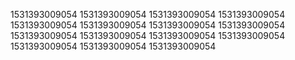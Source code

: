 1531393009054
1531393009054
1531393009054
1531393009054
1531393009054
1531393009054
1531393009054
1531393009054
1531393009054
1531393009054
1531393009054
1531393009054
1531393009054
1531393009054
1531393009054